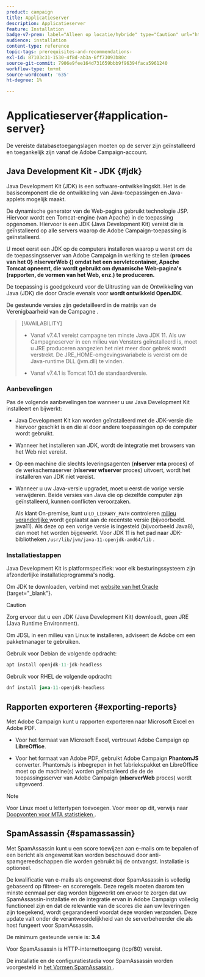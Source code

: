 ```yaml
---
product: campaign
title: Applicatieserver
description: Applicatieserver
feature: Installation
badge-v7-prem: label="Alleen op locatie/hybride" type="Caution" url="https://experienceleague.adobe.com/docs/campaign-classic/using/installing-campaign-classic/architecture-and-hosting-models/hosting-models-lp/hosting-models.html?lang=nl" tooltip="Alleen van toepassing op on-premise en hybride implementaties"
audience: installation
content-type: reference
topic-tags: prerequisites-and-recommendations-
exl-id: 87103c31-1530-4f8d-ab3a-6ff73093b80c
source-git-commit: 7906e9fee164d731659bbb9f96394faca5961240
workflow-type: tm+mt
source-wordcount: '635'
ht-degree: 1%

---
```


# Applicatieserver{#application-server}

De vereiste databasetoegangslagen moeten op de server zijn geïnstalleerd en toegankelijk zijn vanaf de Adobe Campaign-account.

## Java Development Kit - JDK {#jdk}

Java Development Kit (JDK) is een software-ontwikkelingskit. Het is de basiscomponent die de ontwikkeling van Java-toepassingen en Java-applets mogelijk maakt.

De dynamische generator van de Web-pagina gebruikt technologie JSP. Hiervoor wordt een Tomcat-engine (van Apache) in de toepassing opgenomen. Hiervoor is een JDK (Java Development Kit) vereist die is geïnstalleerd op alle servers waarop de Adobe Campaign-toepassing is geïnstalleerd.

U moet eerst een JDK op de computers installeren waarop u wenst om de de toepassingsserver van Adobe Campaign in werking te stellen (**proces van het 0} nlserverWeb {) omdat het een servletcontainer, Apache Tomcat opneemt, die wordt gebruikt om dynamische Web-pagina&#39;s (rapporten, de vormen van het Web, enz.) te produceren.**

De toepassing is goedgekeurd voor de Uitrusting van de Ontwikkeling van Java (JDK) die door Oracle evenals voor **wordt ontwikkeld OpenJDK**.

De gesteunde versies zijn gedetailleerd in de matrijs van de Verenigbaarheid van de Campagne [ ](../../rn/using/compatibility-matrix.md).


>[!AVAILABILITY]
>
>* Vanaf v7.4.1 vereist campagne ten minste Java JDK 11. Als uw Campagneserver in een milieu van Vensters geïnstalleerd is, moet u JRE produceren aangezien het niet meer door gebrek wordt verstrekt. De JRE_HOME-omgevingsvariabele is vereist om de Java-runtime DLL (jvm.dll) te vinden.
>
>* Vanaf v7.4.1 is Tomcat 10.1 de standaardversie.
>

### Aanbevelingen

Pas de volgende aanbevelingen toe wanneer u uw Java Development Kit installeert en bijwerkt:

* Java Development Kit kan worden geïnstalleerd met de JDK-versie die hiervoor geschikt is en die al door andere toepassingen op de computer wordt gebruikt.

* Wanneer het installeren van JDK, wordt de integratie met browsers van het Web niet vereist.

* Op een machine die slechts leveringsagenten (**nlserver mta** proces) of de werkschemaserver (**nlserver wfserver** proces) uitvoert, wordt het installeren van JDK niet vereist.

* Wanneer u uw Java-versie upgradet, moet u eerst de vorige versie verwijderen. Beide versies van Java die op dezelfde computer zijn geïnstalleerd, kunnen conflicten veroorzaken.

  Als klant On-premise, kunt u `LD_LIBRARY_PATH` controleren [ milieu veranderlijke ](installing-packages-with-linux.md#environment-variables) wordt geplaatst aan de recentste versie (bijvoorbeeld. java11). Als deze op een vorige versie is ingesteld (bijvoorbeeld Java8), dan moet het worden bijgewerkt. Voor JDK 11 is het pad naar JDK-bibliotheken `/usr/lib/jvm/java-11-openjdk-amd64/lib` .


### Installatiestappen

Java Development Kit is platformspecifiek: voor elk besturingssysteem zijn afzonderlijke installatieprogramma&#39;s nodig.

Om JDK te downloaden, verbind met [ website van het Oracle ](https://www.oracle.com/technetwork/java/javase/downloads/index.html) {target="_blank"}.

>[!CAUTION]
>
> Zorg ervoor dat u een JDK (Java Development Kit) downloadt, geen JRE (Java Runtime Environment).


Om JDSL in een milieu van Linux te installeren, adviseert de Adobe om een pakketmanager te gebruiken.

Gebruik voor Debian de volgende opdracht:

```sql
apt install openjdk-11-jdk-headless
```

Gebruik voor RHEL de volgende opdracht:

```sql
dnf install java-11-openjdk-headless
```



## Rapporten exporteren {#exporting-reports}

Met Adobe Campaign kunt u rapporten exporteren naar Microsoft Excel en Adobe PDF.

* Voor het formaat van Microsoft Excel, vertrouwt Adobe Campaign op **LibreOffice**.

* Voor het formaat van Adobe PDF, gebruikt Adobe Campaign **PhantomJS** converter. PhantomJs is inbegrepen in het fabriekspakket en LibreOffice moet op de machine(s) worden geïnstalleerd die de de toepassingsserver van Adobe Campaign (**nlserverWeb** proces) wordt uitgevoerd.

>[!NOTE]
>
>Voor Linux moet u lettertypen toevoegen. Voor meer op dit, verwijs naar [ Doopvonten voor MTA statistieken ](../../installation/using/prerequisites-of-campaign-installation-in-linux.md#fonts-for-mta-statistics).

## SpamAssassin {#spamassassin}

Met SpamAssassin kunt u een score toewijzen aan e-mails om te bepalen of een bericht als ongewenst kan worden beschouwd door anti-spamgereedschappen die worden gebruikt bij de ontvangst. Installatie is optioneel.

De kwalificatie van e-mails als ongewenst door SpamAssassin is volledig gebaseerd op filtreer- en scoreregels. Deze regels moeten daarom ten minste eenmaal per dag worden bijgewerkt om ervoor te zorgen dat uw SpamAssassin-installatie en de integratie ervan in Adobe Campaign volledig functioneel zijn en dat de relevantie van de scores die aan uw leveringen zijn toegekend, wordt gegarandeerd voordat deze worden verzonden. Deze update valt onder de verantwoordelijkheid van de serverbeheerder die als host fungeert voor SpamAssassin.

De minimum gesteunde versie is: **3.4**

Voor SpamAssassin is HTTP-internettoegang (tcp/80) vereist.

De installatie en de configuratiestadia voor SpamAssassin worden voorgesteld in [ het Vormen SpamAssassin ](../../installation/using/configuring-spamassassin.md).
